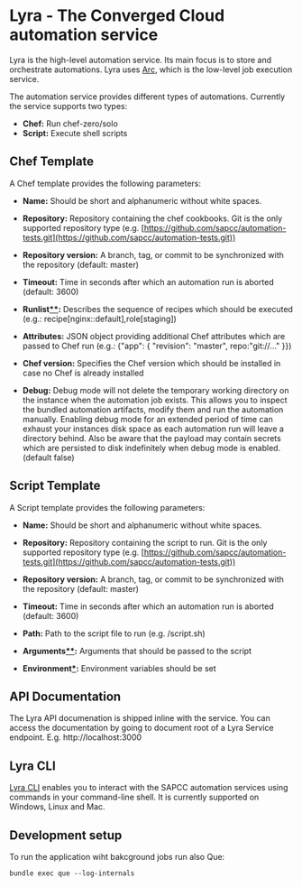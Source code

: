 # Lyra - The Converged Cloud automation service

Lyra is the high-level automation service. Its main focus is to store and orchestrate automations. Lyra uses [Arc](https://github.com/sapcc/arc), which is the low-level job execution service.

The automation service provides different types of automations. Currently the service supports two types:

  * **Chef:** Run chef-zero/solo
  * **Script:** Execute shell scripts


## Chef Template
A Chef template provides the following parameters:

- **Name:** Should be short and alphanumeric without white spaces.

- **Repository:** Repository containing the chef cookbooks. Git is the only supported repository type
(e.g. [https://github.com/sapcc/automation-tests.git](https://github.com/sapcc/automation-tests.git))

- **Repository version:** A branch, tag, or commit to be synchronized with the repository (default: master)

- **Timeout:** Time in seconds after which an automation run is aborted (default: 3600)

- **Runlist[**](#array-string):** Describes the sequence of recipes which should be executed (e.g.: recipe[nginx::default],role[staging])

- **Attributes:** JSON object providing additional Chef attributes which are passed to Chef run
(e.g.: {"app": { "revision": "master", repo:"git://..." }})

- **Chef version:** Specifies the Chef version which should be installed in case no Chef is already installed

- **Debug:** Debug mode will not delete the temporary working directory on the instance when the automation job exists. This allows you to inspect the bundled automation artifacts, modify them and run the automation manually. Enabling debug mode for an extended period of time can exhaust  your instances disk space as each automation run will leave a directory behind. Also be aware that the payload may contain secrets which are persisted to disk indefinitely when debug mode is enabled. (default false)


## Script Template

A Script template provides the following parameters:

- **Name:** Should be short and alphanumeric without white spaces.

- **Repository:** Repository containing the script to run. Git is the only supported repository type
(e.g. [https://github.com/sapcc/automation-tests.git](https://github.com/sapcc/automation-tests.git))

- **Repository version:** A branch, tag, or commit to be synchronized with the repository (default: master)

- **Timeout:** Time in seconds after which an automation run is aborted (default: 3600)

- **Path:** Path to the script file to run (e.g. /script.sh)

- **Arguments[**](#array-string):** Arguments that should be passed to the script

- **Environment[*](#key-value-pair):** Environment variables should be set


## API Documentation
The Lyra API documenation is shipped inline with the service. You can access the documentation by going to document root of a Lyra Service endpoint. E.g. http://localhost:3000


## Lyra CLI
[Lyra CLI](https://github.com/sapcc/lyra-cli) enables you to interact with the SAPCC automation services using commands in your command-line shell. It is currently supported on Windows, Linux and Mac.


## Development setup

To run the application wiht bakcground jobs run also Que:

    bundle exec que --log-internals    
